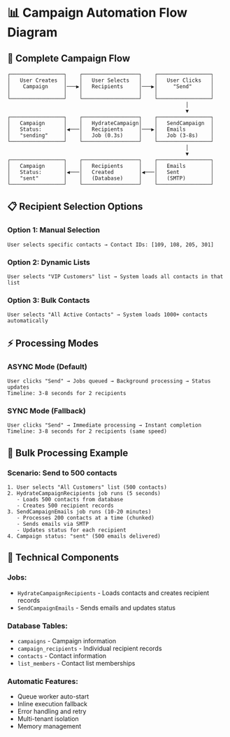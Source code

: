 # 📊 Campaign Automation Flow Diagram

## 🔄 **Complete Campaign Flow**

```
┌─────────────────┐    ┌──────────────────┐    ┌─────────────────┐
│   User Creates  │    │   User Selects   │    │   User Clicks   │
│    Campaign     │───▶│   Recipients     │───▶│     "Send"      │
│                 │    │                  │    │                 │
└─────────────────┘    └──────────────────┘    └─────────────────┘
                                                         │
                                                         ▼
┌─────────────────┐    ┌──────────────────┐    ┌─────────────────┐
│   Campaign      │    │   HydrateCampaign│    │   SendCampaign  │
│   Status:       │◀───│   Recipients     │───▶│   Emails        │
│   "sending"     │    │   Job (0.3s)     │    │   Job (3-8s)    │
└─────────────────┘    └──────────────────┘    └─────────────────┘
                                                         │
                                                         ▼
┌─────────────────┐    ┌──────────────────┐    ┌─────────────────┐
│   Campaign      │    │   Recipients     │    │   Emails        │
│   Status:       │◀───│   Created        │◀───│   Sent          │
│   "sent"        │    │   (Database)     │    │   (SMTP)        │
└─────────────────┘    └──────────────────┘    └─────────────────┘
```

## 📋 **Recipient Selection Options**

### **Option 1: Manual Selection**
```
User selects specific contacts → Contact IDs: [109, 108, 205, 301]
```

### **Option 2: Dynamic Lists**
```
User selects "VIP Customers" list → System loads all contacts in that list
```

### **Option 3: Bulk Contacts**
```
User selects "All Active Contacts" → System loads 1000+ contacts automatically
```

## ⚡ **Processing Modes**

### **ASYNC Mode (Default)**
```
User clicks "Send" → Jobs queued → Background processing → Status updates
Timeline: 3-8 seconds for 2 recipients
```

### **SYNC Mode (Fallback)**
```
User clicks "Send" → Immediate processing → Instant completion
Timeline: 3-8 seconds for 2 recipients (same speed)
```

## 🎯 **Bulk Processing Example**

### **Scenario: Send to 500 contacts**
```
1. User selects "All Customers" list (500 contacts)
2. HydrateCampaignRecipients job runs (5 seconds)
   - Loads 500 contacts from database
   - Creates 500 recipient records
3. SendCampaignEmails job runs (10-20 minutes)
   - Processes 200 contacts at a time (chunked)
   - Sends emails via SMTP
   - Updates status for each recipient
4. Campaign status: "sent" (500 emails delivered)
```

## 🔧 **Technical Components**

### **Jobs:**
- `HydrateCampaignRecipients` - Loads contacts and creates recipient records
- `SendCampaignEmails` - Sends emails and updates status

### **Database Tables:**
- `campaigns` - Campaign information
- `campaign_recipients` - Individual recipient records
- `contacts` - Contact information
- `list_members` - Contact list memberships

### **Automatic Features:**
- Queue worker auto-start
- Inline execution fallback
- Error handling and retry
- Multi-tenant isolation
- Memory management
